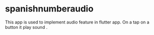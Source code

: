 # spanishnumberaudio

This app is used to implement audio feature in flutter app. On a tap on a button it play sound .

